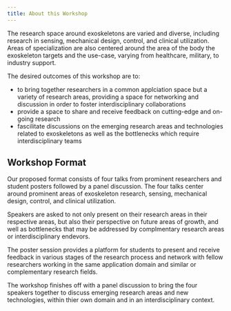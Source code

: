 ```yaml
---
title: About this Workshop
---
```


The research space around exoskeletons are varied and diverse, including research in sensing, mechanical design, control, and clinical utilization. Areas of specialization are also centered around the area of the body the exoskeleton targets and the use-case, varying from healthcare, military, to industry support.

The desired outcomes of this workshop are to:
- to bring together researchers in a common applciation space but a variety of research areas, providing a space for networking and discussion in order to foster interdisciplinary collaborations
- provide a space to share and receive feedback on cutting-edge and on-going research
- fascilitate discussions on the emerging research areas and technologies related to exoskeletons as well as the bottlenecks which require interdisciplinary teams

## Workshop Format ##
Our proposed format consists of four talks from prominent researchers and student posters followed by a panel discussion. The four talks center around prominent areas of exoskeleton research, sensing, mechanical design, control, and clinical utilization. 

Speakers are asked to not only present on their research areas in their respective areas, but also their perspective on future areas of growth, and well as bottlenecks that may be addressed by complmentary research areas or interdisciplinary endevors. 

The poster session provides a platform for students to present and receive feedback in various stages of the research process and network with fellow researchers working in the same application domain and similar or complementary research fields. 

The workshop finishes off with a panel discussion to bring the four speakers together to discuss emerging research areas and new technologies, within thier own domain and in an interdisciplinary context.

